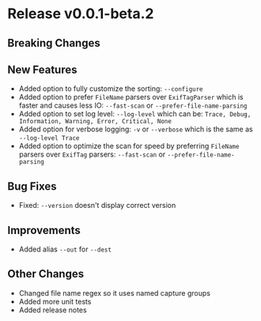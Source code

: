 # Release v0.0.1-beta.2

## Breaking Changes

## New Features

- Added option to fully customize the sorting: ``--configure``
- Added option to prefer ``FileName`` parsers over ``ExifTagParser`` which is faster and causes less IO: ``--fast-scan`` or ``--prefer-file-name-parsing``
- Added option to set log level: ``--log-level`` which can be: ``Trace, Debug, Information, Warning, Error, Critical, None``
- Added option for verbose logging: ``-v`` or ``--verbose`` which is the same as ``--log-level Trace``
- Added option to optimize the scan for speed by preferring ``FileName`` parsers over ``ExifTag`` parsers: ``--fast-scan`` or ``--prefer-file-name-parsing``

## Bug Fixes

- Fixed: ``--version`` doesn't display correct version

## Improvements

- Added alias ``--out`` for ``--dest``

## Other Changes

- Changed file name regex so it uses named capture groups
- Added more unit tests
- Added release notes